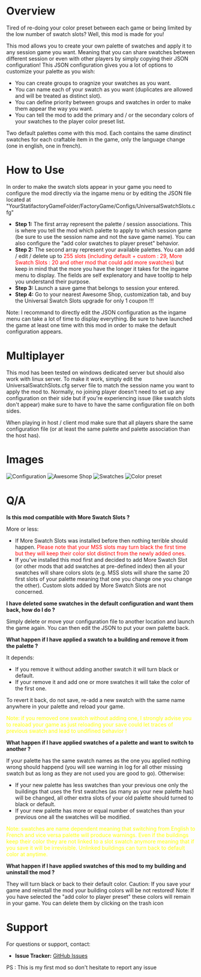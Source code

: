 # Overview
Tired of re-doing your color preset between each game or being limited by the low number of swatch slots? Well, this mod is made for you!

This mod allows you to create your own palette of swatches and apply it to any session game you want. Meaning that you can share swatches between different session or even with other players by simply copying their JSON configuration!
This JSON configuration gives you a lot of options to customize your palette as you wish:
- You can create groups to oragnize your swatches as you want.
- You can name each of your swatch as you want (duplicates are allowed and will be treated as distinct slot).
- You can define priority between groups and swatches in order to make them appear the way you want.
- You can tell the mod to add the primary and / or the secondary colors of your swatches to the player color preset list.

Two default palettes come with this mod. Each contains the same dinstinct swatches for each craftable item in the game, only the language change (one in english, one in french).

# How to Use
In order to make the swatch slots appear in your game you need to configure the mod directly via the ingame menu or by editing the JSON file located at "YourStatifactoryGameFolder/FactoryGame/Configs/UniversalSwatchSlots.cfg"
- **Step 1:** The first array represent the palette / session associations. This is where you tell the mod which palette to apply to which session game (be sure to use the session name and not the save game name). You can also configure the "add color swatches to player preset" behavior. 
- **Step 2:** The second array represent your available palettes. You can add / edit / delete up to <span style="color:red">255 slots (including default + custom : 29, More Swatch Slots : 20 and other mod that could add more swatches)</span> but keep in mind that the more you have the longer it takes for the ingame menu to display. The fields are self explenatory and have tooltip to help you understand their purpose.
- **Step 3:** Launch a save game that belongs to session your entered.
- **Step 4:** Go to your nearest Awesome Shop, customization tab, and buy the Universal Swatch Slots upgrade for only 1 coupon !!!

Note: I recommand to directly edit the JSON configuration as the ingame menu can take a lot of time to display everything. Be sure to have launched the game at least one time with this mod in order to make the default configuration appears.

# Multiplayer

This mod has been tested on windows dedicated server but should also work with linux server. To make it work, simply edit the UniversalSwatchSlots.cfg server file to match the session name you want to apply the mod to. Normally, no joining player doesn't need to set up any configuration on their side but if you're experiencing issue (like swatch slots don't appear) make sure to have to have the same configuration file on both sides.

When playing in host / client mod make sure that all players share the same configuration file (or at least the same palette and palette association than the host has).

# Images

![Configuration](https://github.com/Loupimo/UniversalSwatchSlots/blob/main/Resources/Config.png?raw=true)
![Awesome Shop](https://github.com/Loupimo/UniversalSwatchSlots/blob/main/Resources/AS_Buy.png?raw=true)
![Swatches](https://github.com/Loupimo/UniversalSwatchSlots/blob/main/Resources/Swatches.png?raw=true)
![Color preset](https://github.com/Loupimo/UniversalSwatchSlots/blob/main/Resources/Color_preset.png?raw=true)

# Q/A

**Is this mod compatible with More Swatch Slots ?**

More or less:
- If More Swatch Slots was installed before then nothing terrible should happen. <span style="color:red">Please note that your MSS slots may turn black the first time but they will keep their color slot distinct from the newly added ones.</span>
- If you've installed this mod first and decided to add More Swatch Slot (or other mods that add swatches at pre-defined index) then all your swatches will share colors slots (e.g. MSS slots will share the same 20 first slots of your palette meaning that one you change one you change the other).
Custom slots added by More Swatch Slots are not concerned.

**I have deleted some swatches in the default configuration and want them back, how do I do ?**

Simply delete or move your configuration file to another location and launch the game again. You can then edit the JSON to put your own palette back.

**What happen if I have applied a swatch to a building and remove it from the palette ?**

It depends:
- If you remove it without adding another swatch it will turn black or default.
- If your remove it and add one or more swatches it will take the color of the first one.

To revert it back, do not save, re-add a new swatch with the same name anywhere in your palette and reload your game.

 <span style="color:yellow">Note: if you removed one swatch without adding one, I strongly advise you to reaload your game as just reloading your save could let traces of previous swatch and lead to undifined behavior !</span>

**What happen if I have applied swatches of a palette and want to switch to another ?**

If your palette has the same swatch names as the one you applied nothing wrong should happend (you will see warning in log for all other missing swatch but as long as they are not used you are good to go).
Otherwise: 
- If your new palette has less swatches than your previous one only the buildings that uses the first swatches (as many as your new palette has) will be changed, all other extra slots of your old palette should turned to black or default.
- If your new palette has more or equal number of swatches than your previous one all the swatches will be modified.

 <span style="color:yellow">Note: swatches are name dependent meaning that switching from English to French and vice versa palette will produce warnings. Even if the buildings keep their color they are not linked to a slot swatch anymore meaning that if you save it will be irrevisible. Unlinked buildings can turn back to default color at anytime.</span>

**What happen if I have applied swatches of this mod to my building and uninstall the mod ?**

They will turn black or back to their default color.
Caution: If you save your game and reinstall the mod your building colors will be not restored!
Note: If you have selected the "add color to player preset" these colors will remain in your game. You can delete them by clicking on the trash icon

# Support
For questions or support, contact:
- **Issue Tracker:** [GitHub Issues](https://github.com/Loupimo/UniversalSwatchSlots/issues)

PS : This is my first mod so don't hesitate to report any issue
